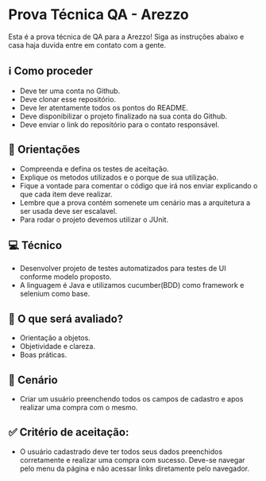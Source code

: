 <h1>Prova Técnica QA - Arezzo</h1>

Esta é a prova técnica de QA para a Arezzo!
Siga as instruções abaixo e casa haja duvida entre em contato com a gente.

## :information_source: Como proceder

- Deve ter uma conta no Github.
- Deve clonar esse repositório.
- Deve ler atentamente todos os pontos do README.
- Deve disponibilizar o projeto finalizado na sua conta do Github.
- Deve enviar o link do repositório para o contato responsável.


## :pencil: Orientações

- Compreenda e defina os testes de aceitação.
- Explique os metodos utilizados e o porque de sua utilização.
- Fique a vontade para comentar o código que irá nos enviar explicando o que cada  item deve realizar.
- Lembre que a prova contém somenete um cenário mas a arquitetura a ser usada deve ser escalavel.
- Para rodar o projeto devemos utilizar o JUnit.


## :computer: Técnico

- Desenvolver projeto de testes automatizados para testes de UI conforme modelo proposto.
- A linguagem é Java e utilizamos cucumber(BDD) como framework e selenium como base.


## :dart: O que será avaliado?

- Orientação a objetos.
- Objetividade e clareza.
- Boas práticas.


## :sunrise_over_mountains: Cenário

- Criar um usuário preenchendo todos os campos de cadastro e apos realizar uma compra com o mesmo.


## :white_check_mark: Critério de aceitação:

- O usuário cadastrado deve ter todos seus dados preenchidos corretamente e realizar uma compra com sucesso. Deve-se navegar pelo menu da página e não acessar links diretamente pelo navegador.
